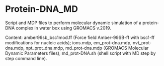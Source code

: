 # Protein-DNA_MD
Script and MDP files to perform molecular dynamic simulation of a protein-DNA complex in water box using GROMACS v.2019.

Content:
amber99sb_bsc1mod.ff (Force field Amber-99SB-ff with bsc1-ff modifications for nucleic acids); 
ions.mdp, em_prot-dna.mdp, nvt_prot-dna.mdp, npt_prot_dna.mdp, md_prot-dna.mdp (GROMACS Molecular Dynamic Parameters files);
md_prot-DNA.sh (shell script with MD step by step command line).
